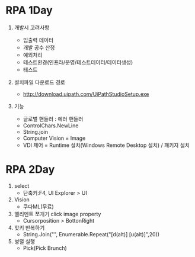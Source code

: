 

# RPA 1Day

1. 개발시 고려사항
    * 입출력 데이터
    * 개발 공수 산정
    * 예외처리
    * 테스트환경(인프라/운영/테스트데이터/데이터생성)
    * 테스트 
    
1. 설치파일 다운로드 경로
      * http://download.uipath.com/UiPathStudioSetup.exe

1. 기능
    * 글로벌 핸들러 : 에러 핸들러
    * ControlChars.NewLine
    * String.join
    * Computer Vision = Image
    * VDI 제어 = Runtime 설치(Windows Remote Desktop 설치) / 패키지 설치

# RPA 2Day

1. select
      * 단축키:F4, UI Explorer > UI 
2. Vision
      * 쿠다ML(무료)
3. 엘리멘트 쪼개기 click image property
      * Cursorposition > BottonRight
4. 핫키 반복하기
      * String.Join("", Enumerable.Repeat("[d(alt)] [u(alt)]",20))
5. 병렬 실행
      * Pick(Pick Brunch)
